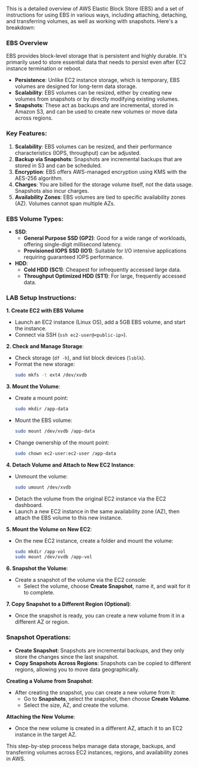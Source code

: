 This is a detailed overview of AWS Elastic Block Store (EBS) and a set of instructions for using EBS in various ways, including attaching, detaching, and transferring volumes, as well as working with snapshots. Here's a breakdown:

### **EBS Overview**  
EBS provides block-level storage that is persistent and highly durable. It's primarily used to store essential data that needs to persist even after EC2 instance termination or reboot.

- **Persistence**: Unlike EC2 instance storage, which is temporary, EBS volumes are designed for long-term data storage.
- **Scalability**: EBS volumes can be resized, either by creating new volumes from snapshots or by directly modifying existing volumes.
- **Snapshots**: These act as backups and are incremental, stored in Amazon S3, and can be used to create new volumes or move data across regions.

### **Key Features**:
1. **Scalability**: EBS volumes can be resized, and their performance characteristics (IOPS, throughput) can be adjusted.
2. **Backup via Snapshots**: Snapshots are incremental backups that are stored in S3 and can be scheduled.
3. **Encryption**: EBS offers AWS-managed encryption using KMS with the AES-256 algorithm.
4. **Charges**: You are billed for the storage volume itself, not the data usage. Snapshots also incur charges.
5. **Availability Zones**: EBS volumes are tied to specific availability zones (AZ). Volumes cannot span multiple AZs.

### **EBS Volume Types**:
- **SSD**:
  - **General Purpose SSD (GP2)**: Good for a wide range of workloads, offering single-digit millisecond latency.
  - **Provisioned IOPS SSD (IO1)**: Suitable for I/O intensive applications requiring guaranteed IOPS performance.
- **HDD**:
  - **Cold HDD (SC1)**: Cheapest for infrequently accessed large data.
  - **Throughput Optimized HDD (ST1)**: For large, frequently accessed data.

### **LAB Setup Instructions**:
**1. Create EC2 with EBS Volume**  
- Launch an EC2 instance (Linux OS), add a 5GB EBS volume, and start the instance.
- Connect via SSH (`ssh ec2-user@<public-ip>`).

**2. Check and Manage Storage**:
- Check storage (`df -h`), and list block devices (`lsblk`).
- Format the new storage:  
  ```bash
  sudo mkfs -t ext4 /dev/xvdb
  ```

**3. Mount the Volume**:
- Create a mount point:  
  ```bash
  sudo mkdir /app-data
  ```
- Mount the EBS volume:  
  ```bash
  sudo mount /dev/xvdb /app-data
  ```
- Change ownership of the mount point:  
  ```bash
  sudo chown ec2-user:ec2-user /app-data
  ```

**4. Detach Volume and Attach to New EC2 Instance**:
- Unmount the volume:  
  ```bash
  sudo umount /dev/xvdb
  ```
- Detach the volume from the original EC2 instance via the EC2 dashboard.
- Launch a new EC2 instance in the same availability zone (AZ), then attach the EBS volume to this new instance.

**5. Mount the Volume on New EC2**:
- On the new EC2 instance, create a folder and mount the volume:  
  ```bash
  sudo mkdir /app-vol
  sudo mount /dev/xvdb /app-vol
  ```

**6. Snapshot the Volume**:
- Create a snapshot of the volume via the EC2 console:  
  - Select the volume, choose **Create Snapshot**, name it, and wait for it to complete.
  
**7. Copy Snapshot to a Different Region (Optional)**:
- Once the snapshot is ready, you can create a new volume from it in a different AZ or region.

### **Snapshot Operations**:
- **Create Snapshot**: Snapshots are incremental backups, and they only store the changes since the last snapshot.
- **Copy Snapshots Across Regions**: Snapshots can be copied to different regions, allowing you to move data geographically.

**Creating a Volume from Snapshot**:
- After creating the snapshot, you can create a new volume from it:
  - Go to **Snapshots**, select the snapshot, then choose **Create Volume**.
  - Select the size, AZ, and create the volume.

**Attaching the New Volume**:
- Once the new volume is created in a different AZ, attach it to an EC2 instance in the target AZ.

This step-by-step process helps manage data storage, backups, and transferring volumes across EC2 instances, regions, and availability zones in AWS.
